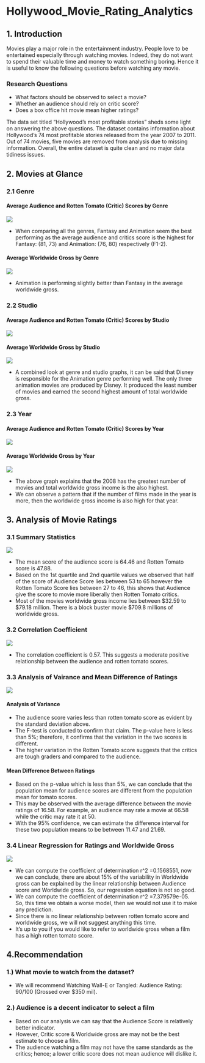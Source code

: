 # Hollywood_Movie_Rating_Analytics

## 1. Introduction

Movies play a major role in the entertainment industry. People love to be entertained especially through watching movies. Indeed, they do not want to spend their valuable time and money to watch something boring. Hence it is useful to know the following questions before watching any movie.
### Research Questions 
* What factors should be observed to select a movie?
* Whether an audience should rely on critic score?
* Does a box office hit movie mean higher ratings?

The data set titled “Hollywood’s most profitable stories” sheds some light on answering the above questions. The dataset contains information about Hollywood’s 74 most profitable stories released from the year 2007 to 2011. Out of 74 movies, five movies are removed from analysis due to missing information. Overall, the entire dataset is quite clean and no major data tidiness issues.

## 2. Movies at Glance

### 2.1 Genre
#### Average Audience and Rotten Tomato (Critic) Scores by Genre
![](Images/Ratings_at_Glance_by_Genre.png)
* When comparing all the genres, Fantasy and Animation seem the best performing as the average audience and critics score is the highest for Fantasy: (81, 73) and Animation: (76, 80) respectively (F1-2). 
#### Average Worldwide Gross by Genre
![](Images/Avg_WorldwideGross_by_Genre.png)
* Animation is performing slightly better than Fantasy in the average worldwide gross. 

### 2.2 Studio
#### Average Audience and Rotten Tomato (Critic) Scores by Studio
![](Images/Ratings_at_Glance_by_Studio.png)
#### Average Worldwide Gross by Studio
![](Images/Avg_WorldwideGross_by_Studios.png)
* A combined look at genre and studio graphs, it can be said that Disney is responsible for the Animation genre performing well. The only three animation movies are produced by Disney. It produced the least number of movies and earned the second highest amount of total worldwide gross. 

### 2.3 Year
#### Average Audience and Rotten Tomato (Critic) Scores by Year
![](Images/Ratings_at_Glance_by_Year.png)
#### Average Worldwide Gross by Year
![](Images/Avg_WorldwideGross_by_Year.png)
* The above graph explains that the 2008 has the greatest number of movies and total worldwide gross income is the also highest. 
* We can observe a pattern that if the number of films made in the year is more, then the worldwide gross income is also high for that year. 


## 3. Analysis of Movie Ratings
### 3.1 Summary Statistics 
![](Images/Avg_Ratings_Summary_Stat.png)
* The mean score of the audience score is 64.46 and Rotten Tomato score is 47.88. 
* Based on the 1st quartile and 2nd quartile values we observed that half of the score of Audience Score lies between 53 to 65 however the Rotten Tomato Score lies between 27 to 46, this shows that Audience give the score to movie more liberally then Rotten Tomato critics. 
* Most of the movies worldwide gross income lies between $32.59 to $79.18 million. There is a block buster movie $709.8 millions of worldwide gross.

### 3.2 Correlation Coefficient 
![](Images/Audience_RottenTom_Score_Correlation.png)
* The correlation coefficient is 0.57. This suggests a moderate positive relationship between the audience and rotten tomato scores. 

### 3.3 Analysis of Vairance and Mean Difference of Ratings
![](Images/Audience_RottenTom_Score_Adv_Stat.png)
#### Analysis of Variance
* The audience score varies less than rotten tomato score as evident by the standard deviation above. 
* The F-test is conducted to confirm that claim. The p-value here is less than 5%; therefore, it confirms that the variation in the two scores is different. 
* The higher variation in the Rotten Tomato score suggests that the critics are tough graders and compared to the audience.  
#### Mean Difference Between Ratings 
* Based on the p-value which is less than 5%, we can conclude that the population mean for audience scores are different from the population mean for tomato scores. 
* This may be observed with the average difference between the movie ratings of 16.58. For example, an audience may rate a movie at 66.58 while the critic may rate it at 50.  
* With the 95% confidence, we can estimate the difference interval for these two population means to be between 11.47 and 21.69. 

### 3.4 Linear Regression for Ratings and Worldwide Gross
![](Images/Audience_RottenTom_Ratings_LinReg.png)
* We can compute the coefficient of determination r^2 =0.1568551, now we can conclude, there are about 15% of the variability in Worldwide gross can be explained by the linear relationship between Audience score and Worldwide gross. So, our regression equation is not so good.
* We can compute the coefficient of determination r^2 =7.379579e-05. So, this time we obtain a worse model, then we would not use it to make any prediction.
* Since there is no linear relationship between rotten tomato score and worldwide gross, we will not suggest anything this time. 
* It’s up to you if you would like to refer to worldwide gross when a film has a high rotten tomato score.

## 4.Recommendation 
### 1.)	What movie to watch from the dataset? 
* We will recommend Watching Wall-E or Tangled: Audience Rating: 90/100 (Grossed over $350 mil). 

### 2.)	Audience is a decent indicator to select a film
* Based on our analysis we can say that the Audience Score is relatively better indicator. 
* However, Critic score & Worldwide gross are may not be the best estimate to choose a film. 
* The audience watching a film may not have the same standards as the critics; hence; a lower critic score does not mean audience will dislike it. 
